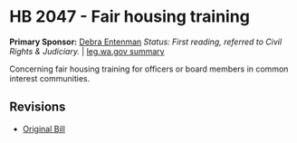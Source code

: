 # HB 2047 - Fair housing training
**Primary Sponsor:** [Debra Entenman](/person/leg/entenman_de.md)
*Status: First reading, referred to Civil Rights & Judiciary.* | [leg.wa.gov summary](https://app.leg.wa.gov/billsummary?BillNumber=2047&Year=2021)

Concerning fair housing training for officers or board members in common interest communities.

## Revisions
* [Original Bill](1/)